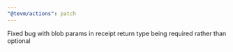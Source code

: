 ```yaml
---
"@tevm/actions": patch
---
```


Fixed bug with blob params in receipt return type being required rather than optional
